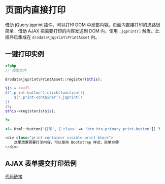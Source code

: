 # 页面内直接打印

借助 jQuery jqprint 插件，可以打印 DOM 中局部内容。页面内直接打印的思路很简单：借助 AJAX 把需要打印的内容发送到 DOM 内，使用 `.jqprint()` 触发。此插件已集成在 `drodata\jqprint\PrintAsset` 内。

## 一键打印实例

```php
<?php
// 视图文件

drodata\jqprint\PrintAsset::register($this);

$js = <<<JS
$('.print-button').click(function(){
    $('.print-container').jqprint()
})
JS;
$this->registerJs($js);

?>

<?= Html::button('打印', ['class' => 'btn btn-primary print-button']) ?>

<div class="print-container visible-print-block">
    这里放置需要打印内容，可以使用 Bootstrap 样式，简单方便
</div>
```

## AJAX 表单提交打印范例

[代码链接](https://github.com/drodata/yii2-app-template/blob/master/backend/views/demo/print.php#L29)

